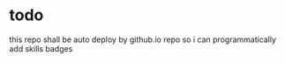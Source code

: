 # todo 

this repo shall be auto deploy by github.io repo so i can programmatically add skills badges